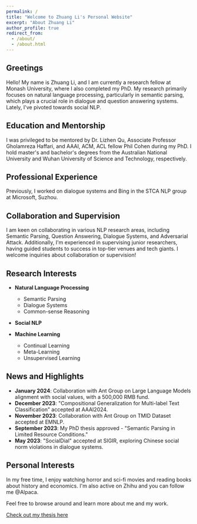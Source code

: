 ```yaml
---
permalink: /
title: "Welcome to Zhuang Li's Personal Website"
excerpt: "About Zhuang Li"
author_profile: true
redirect_from: 
  - /about/
  - /about.html
---
```


## Greetings

Hello! My name is Zhuang Li, and I am currently a research fellow at Monash University, where I also completed my PhD. My research primarily focuses on natural language processing, particularly in semantic parsing, which plays a crucial role in dialogue and question answering systems. Lately, I've pivoted towards social NLP.

## Education and Mentorship

I was privileged to be mentored by Dr. Lizhen Qu, Associate Professor Gholamreza Haffari, and AAAI, ACM, ACL fellow Phil Cohen during my PhD. I hold master's and bachelor's degrees from the Australian National University and Wuhan University of Science and Technology, respectively.

## Professional Experience

Previously, I worked on dialogue systems and Bing in the STCA NLP group at Microsoft, Suzhou.

## Collaboration and Supervision

I am keen on collaborating in various NLP research areas, including Semantic Parsing, Question Answering, Dialogue Systems, and Adversarial Attack. Additionally, I'm experienced in supervising junior researchers, having guided students to success in top-tier venues and tech giants. I welcome inquiries about collaboration or supervision!

## Research Interests

- **Natural Language Processing**
  - Semantic Parsing
  - Dialogue Systems
  - Common-sense Reasoning
- **Social NLP**

- **Machine Learning**
  - Continual Learning
  - Meta-Learning
  - Unsupervised Learning

## News and Highlights

- **January 2024**: Collaboration with Ant Group on Large Language Models alignment with social values, with a 500,000 RMB fund.
- **December 2023**: "Compositional Generalization for Multi-label Text Classification" accepted at AAAI2024.
- **November 2023**: Collaboration with Ant Group on TMID Dataset accepted at EMNLP.
- **September 2023**: My PhD thesis approved - "Semantic Parsing in Limited Resource Conditions."
- **May 2023**: "SocialDial" accepted at SIGIR, exploring Chinese social norm violations in dialogue systems.

## Personal Interests

In my free time, I enjoy watching horror and sci-fi movies and reading books about history and economics. I'm also active on Zhihu and you can follow me @Alpaca.

Feel free to browse around and learn more about me and my work.

[Check out my thesis here](https://bridges.monash.edu/articles/thesis/Semantic_Parsing_in_Limited_Resource_Conditions/24083265)
